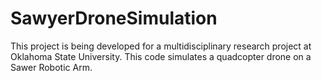 # SawyerDroneSimulation


This project is being developed for a multidisciplinary research project at Oklahoma State University. This code simulates a quadcopter drone on a Sawer Robotic Arm.
